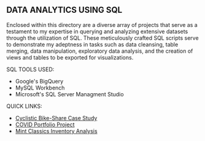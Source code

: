 ## DATA ANALYTICS USING SQL 
Enclosed within this directory are a diverse array of projects that serve as a testament to my expertise in querying and analyzing extensive datasets through the utilization of SQL. These meticulously crafted SQL scripts serve to demonstrate my adeptness in tasks such as data cleansing, table merging, data manipulation, exploratory data analysis, and the creation of views and tables to be exported for visualizations.

SQL TOOLS USED:
* Google's BigQuery
* MySQL Workbench
* Microsoft's SQL Server Managment Studio

QUICK LINKS:
* [Cyclistic Bike-Share Case Study](https://github.com/phelpsbp/Project-Files/tree/main/SQL/GoogleCaseStudy)
* [COVID Portfolio Project](https://github.com/phelpsbp/Project-Files/tree/main/SQL/COVIDPortfolioProject)
* [Mint Classics Inventory Analysis](https://github.com/phelpsbp/Project-Files/tree/main/SQL/MintClassicsInventoryAnalysis)

